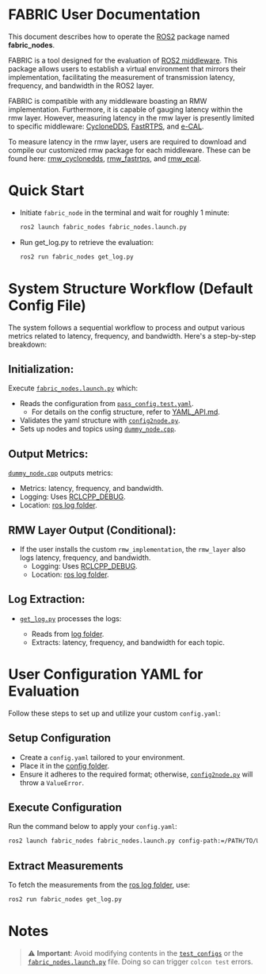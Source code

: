 # **FABRIC User Documentation**

This document describes how to operate the
[ROS2](https://www.ros.org) package named **fabric_nodes**.

FABRIC is a tool designed for the evaluation of
[ROS2 middleware](https://docs.ros.org/en/humble/Concepts/Advanced/About-Middleware-Implementations.html).
This package allows users to establish a virtual environment that mirrors their implementation,
facilitating the measurement of transmission latency, frequency, and bandwidth in the ROS2 layer.

FABRIC is compatible with any middleware boasting an RMW implementation.
Furthermore, it is capable of gauging latency within the rmw layer.
However, measuring latency in the rmw layer is presently limited to specific middleware:
[CycloneDDS](https://projects.eclipse.org/projects/iot.cyclonedds),
[FastRTPS](https://fast-dds.docs.eprosima.com/en/v1.7.0/),
and [e-CAL](https://eclipse-ecal.github.io/ecal/index.html).

To measure latency in the rmw layer,
users are required to download and compile our customized rmw package for each middleware.
These can be found here: [rmw_cyclonedds](https://github.com/upowerrobotics/rmw_cyclonedds),
[rmw_fastrtps](https://github.com/upowerrobotics/rmw_fastrtps),
and [rmw_ecal](https://github.com/upowerrobotics/rmw_ecal).

# **Quick Start**
- Initiate `fabric_node` in the terminal and wait for roughly 1 minute:
    ```bash
    ros2 launch fabric_nodes fabric_nodes.launch.py
    ```
  
- Run get_log.py to retrieve the evaluation:  
    ```bash
    ros2 run fabric_nodes get_log.py
    ```
  
# **System Structure Workflow (Default Config File)**

The system follows a sequential workflow to process
and output various metrics related to latency, frequency, and bandwidth.
Here's a step-by-step breakdown:

## Initialization:

Execute [`fabric_nodes.launch.py`](../launch/fabric_nodes.launch.py) which:

- Reads the configuration from [`pass_config.test.yaml`](../test_config/pass_config.test.yaml).
  - For details on the config structure, refer to [YAML_API.md](YAML_API.md).
- Validates the yaml structure with [`config2node.py`](../fabric_nodes/config2node.py).
- Sets up nodes and topics using [`dummy_node.cpp`](../src/dummy_node.cpp).

## Output Metrics:

[`dummy_node.cpp`](../src/dummy_node.cpp) outputs metrics:

- Metrics: latency, frequency, and bandwidth.
- Logging: Uses [RCLCPP_DEBUG](https://docs.ros2.org/bouncy/api/rclcpp/logging_8hpp.html).
- Location: [ros log folder](~/.ros/log).

## RMW Layer Output (Conditional):

- If the user installs the custom `rmw_implementation`,
  the `rmw_layer` also logs latency, frequency, and bandwidth.
  - Logging: Uses [RCLCPP_DEBUG](https://docs.ros2.org/bouncy/api/rclcpp/logging_8hpp.html).
  - Location: [ros log folder](~/.ros/log).

## Log Extraction:

- [`get_log.py`](../fabric_nodes/get_log.py) processes the logs:

  - Reads from [log folder](~/.ros/log).
  - Extracts: latency, frequency, and bandwidth for each topic.

# **User Configuration YAML for Evaluation**

Follow these steps to set up and utilize your custom `config.yaml`:

## Setup Configuration
- Create a `config.yaml` tailored to your environment.
- Place it in the [config folder](../config/).
- Ensure it adheres to the required format;
  otherwise, [`config2node.py`](../fabric_nodes/config2node.py) will throw a `ValueError`.

## Execute Configuration
Run the command below to apply your `config.yaml`:
```bash
ros2 launch fabric_nodes fabric_nodes.launch.py config-path:=/PATH/TO/USER/CONFIG environment:=USER_ENV_NUMBER
```

## Extract Measurements
To fetch the measurements from the [ros log folder](~/.ros/log), use:
```bash
ros2 run fabric_nodes get_log.py
```

# **Notes**
> ⚠️ **Important**: Avoid modifying contents in the [`test_configs`](../test_config) 
> or the [`fabric_nodes.launch.py`](../launch/fabric_nodes.launch.py) file.
> Doing so can trigger `colcon test` errors.